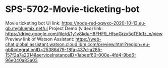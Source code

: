 # SPS-5702-Movie-ticketing-bot
Movie ticketing bot
UI link: https://node-red-xqwxo-2020-10-13.eu-gb.mybluemix.net/ui
Project Demo (video) link: https://drive.google.com/file/d/1y1v8kduH8FHF9_HfsqGrzx5oTEIo1z_e/view
Preview link of Watson Assistant: https://web-chat.global.assistant.watson.cloud.ibm.com/preview.html?region=eu-gb&integrationID=25386d79-18fa-437d-a285-157f2a7a2014&serviceInstanceID=1abeef60-000e-4fd4-9bd6-96e040a83a03
